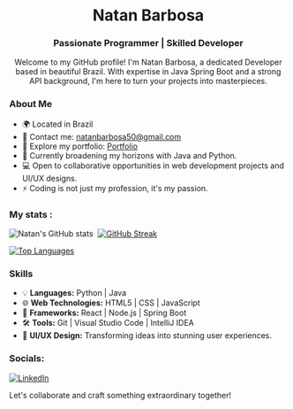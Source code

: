 <div align="center">
  <h1>Natan Barbosa</h1>
  <h3>Passionate Programmer | Skilled Developer</h3>
</div>

<div align="center">
  <p>Welcome to my GitHub profile! I'm Natan Barbosa, a dedicated Developer based in beautiful Brazil. With expertise in Java Spring Boot and a strong API background, I'm here to turn your projects into masterpieces.</p>
</div>

### About Me

- 🌍 Located in Brazil
- 📧 Contact me: [natanbarbosa50@gmail.com](mailto:natanbarbosa50@gmail.com)
- 💼 Explore my portfolio: [Portfolio](https://github.com/natanbs-dev)
- 🌱 Currently broadening my horizons with Java and Python.
- 💻 Open to collaborative opportunities in web development projects and UI/UX designs.
- ⚡ Coding is not just my profession, it's my passion.

###  My stats :

![Natan's GitHub stats](https://github-readme-stats.vercel.app/api?username=natanb-dev&show_icons=true&theme=radical) 
[![GitHub Streak](http://github-readme-streak-stats.herokuapp.com/natanb-dev?theme=dark&hide_border=true&border_radius=5)](https://git.io/streak-stats)

[![Top Languages](https://github-readme-stats.vercel.app/api/top-langs/?username=natanb-dev&layout=compact)](https://github.com/devgferreira/github-readme-stats)

### Skills

- 💡 **Languages:** Python | Java
- 🌐 **Web Technologies:** HTML5 | CSS | JavaScript
- 🚀 **Frameworks:** React | Node.js | Spring Boot
- 🛠 **Tools:** Git | Visual Studio Code | IntelliJ IDEA
- 🎨 **UI/UX Design:** Transforming ideas into stunning user experiences.

### Socials:
[![LinkedIn](https://img.shields.io/badge/LinkedIn-%230077B5.svg?logo=linkedin&logoColor=white)](https://www.linkedin.com/in/natan-barbosa-dev//)

Let's collaborate and craft something extraordinary together!
